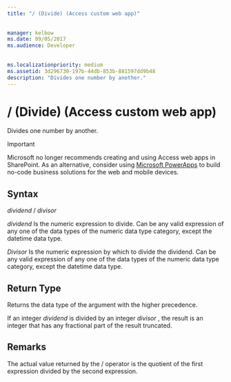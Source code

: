 ```yaml
---
title: "/ (Divide) (Access custom web app)"
  
  
manager: kelbow
ms.date: 09/05/2017
ms.audience: Developer
 
  
ms.localizationpriority: medium
ms.assetid: 3d296730-197b-44db-853b-881597dd9b48
description: "Divides one number by another."
---
```


# / (Divide) (Access custom web app)

Divides one number by another.
  
> [!IMPORTANT]
> Microsoft no longer recommends creating and using Access web apps in SharePoint. As an alternative, consider using [Microsoft PowerApps](https://powerapps.microsoft.com/en-us/) to build no-code business solutions for the web and mobile devices. 
  
## Syntax

 *dividend*  /  *divisor* 
  
 *dividend*  Is the numeric expression to divide. Can be any valid expression of any one of the data types of the numeric data type category, except the datetime data type. 
  
 *Divisor*  Is the numeric expression by which to divide the dividend. Can be any valid expression of any one of the data types of the numeric data type category, except the datetime data type. 
  
## Return Type

Returns the data type of the argument with the higher precedence. 
  
If an integer  *dividend*  is divided by an integer  *divisor*  , the result is an integer that has any fractional part of the result truncated. 
  
## Remarks

The actual value returned by the / operator is the quotient of the first expression divided by the second expression.
  

